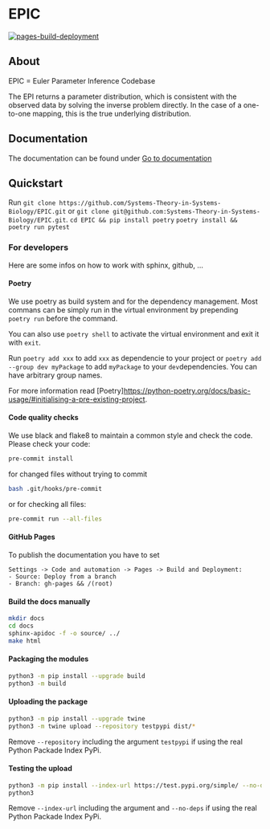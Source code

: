 # EPIC

[![pages-build-deployment](https://github.com/Systems-Theory-in-Systems-Biology/EPIC/actions/workflows/pages/pages-build-deployment/badge.svg)](https://github.com/Systems-Theory-in-Systems-Biology/EPIC/actions/workflows/pages/pages-build-deployment)

## About

EPIC = Euler Parameter Inference Codebase

The EPI returns a parameter distribution, which is consistent with the observed data by solving the inverse problem directly. In the case of a one-to-one mapping, this is the true underlying distribution.

## Documentation

The documentation can be found under [Go to documentation](https://Systems-Theory-in-Systems-Biology.github.io/EPIC/)

## Quickstart

Run
```git clone https://github.com/Systems-Theory-in-Systems-Biology/EPIC.git```
or
```git clone git@github.com:Systems-Theory-in-Systems-Biology/EPIC.git```.
```cd EPIC && pip install poetry```
```poetry install && poetry run pytest```

### For developers

Here are some infos on how to work with sphinx, github, ...

#### Poetry

We use poetry as build system and for the dependency management. Most commans can be simply run in the virtual environment by prepending ```poetry run``` before the command.

You can also use ```poetry shell``` to activate the virtual environment and exit it with ```exit```.

Run ```poetry add xxx``` to add ```xxx``` as dependencie to your project or ```poetry add --group dev myPackage``` to add ```myPackage``` to your ```dev```dependencies. You can have arbitrary group names.

For more information read [Poetry]<https://python-poetry.org/docs/basic-usage/#initialising-a-pre-existing-project>.

#### Code quality checks

We use black and flake8 to maintain a common style and check the code. Please check your code:

``` bash
pre-commit install
```

for changed files without trying to commit

``` bash
bash .git/hooks/pre-commit
```

or for checking all files:

``` bash
pre-commit run --all-files
```

#### GitHub Pages

To publish the documentation you have to set

``` text
Settings -> Code and automation -> Pages -> Build and Deployment:
- Source: Deploy from a branch
- Branch: gh-pages && /(root)
```

#### Build the docs manually

``` bash
mkdir docs
cd docs
sphinx-apidoc -f -o source/ ../
make html
```

#### Packaging the modules

``` bash
python3 -m pip install --upgrade build
python3 -m build
```

#### Uploading the package

``` bash
python3 -m pip install --upgrade twine
python3 -m twine upload --repository testpypi dist/*
```

Remove `--repository` including the argument `testpypi` if using the real Python Packade Index PyPi.

#### Testing the upload

``` bash
python3 -m pip install --index-url https://test.pypi.org/simple/ --no-deps epic
python3
```

Remove `--index-url` including the argument and `--no-deps` if using the real Python Packade Index PyPi.

<!-- 
``` python
from epic import ???
print(???)
``` -->
